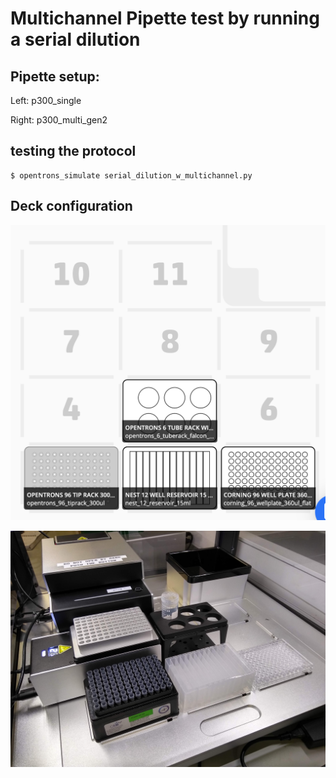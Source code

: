 # Multichannel Pipette test by running a serial dilution

## Pipette setup:
Left: p300_single

Right: p300_multi_gen2


## testing the protocol
```
$ opentrons_simulate serial_dilution_w_multichannel.py
```

## Deck configuration
![deck_config](../static/serial_dilution_deck_config.png)


![deck_config](../static/serial_dilution_deck_config_live.jpg)
